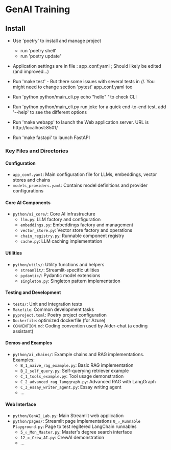 # GenAI Training 


## Install
* Use 'poetry' to install and manage project
  * run 'poetry shell'
  * run 'poetry update'  

* Application settings are in file : app_conf.yaml ; Should likely be edited (and improved...)

* Run 'make test' - But there some issues with several tests in //. You might need to change section 'pytest' app_conf.yaml too
* Run 'python python/main_cli.py echo "hello"  ' to check CLI
* Run 'python python/main_cli.py run joke  for a quick end-to-end test. add '--help' to see the different options

* Run 'make webapp' to launch the Web application server. URL is http://localhost:8501/ 
* Run 'make fastapi' to launch FastAPI


### Key Files and Directories

#### Configuration
- `app_conf.yaml`: Main configuration file for LLMs, embeddings, vector stores and chains
- `models_providers.yaml`: Contains model definitions and provider configurations

#### Core AI Components
- `python/ai_core/`: Core AI infrastructure
  - `llm.py`: LLM factory and configuration
  - `embeddings.py`: Embeddings factory and management
  - `vector_store.py`: Vector store factory and operations
  - `chain_registry.py`: Runnable component registry
  - `cache.py`: LLM caching implementation


#### Utilities
- `python/utils/`: Utility functions and helpers
  - `streamlit/`: Streamlit-specific utilities
  - `pydantic/`: Pydantic model extensions
  - `singleton.py`: Singleton pattern implementation

#### Testing and Development
- `tests/`: Unit and integration tests
- `Makefile`: Common development tasks
- `pyproject.toml`: Poetry project configuration
- `Dockerfile`: optimized dockerfile (for Azure)
- `CONVENTION.md`: Coding convention used by Aider-chat (a coding assistant)



#### Demos and Examples
- `python/ai_chains/`: Example chains and RAG implementations. Examples: 
  - `B_1_naive_rag_example.py`: Basic RAG implementation
  - `B_2_self_query.py`: Self-querying retriever example
  - `C_1_tools_example.py`: Tool usage demonstration
  - `C_2_advanced_rag_langgraph.py`: Advanced RAG with LangGraph
  - `C_3_essay_writer_agent.py`: Essay writing agent
  - ...

#### Web Interface
- `python/GenAI_Lab.py`: Main Streamlit web application
- `python/pages/`: Streamlit page implementations
    `0_▫️_Runnable Playground.py`: Page to test regitered LangChain runnables
  - `5_▫️_Mon_Master.py`: Master's degree search interface
  - `12_▫️_Crew_AI.py`: CrewAI demonstration
  - ...
